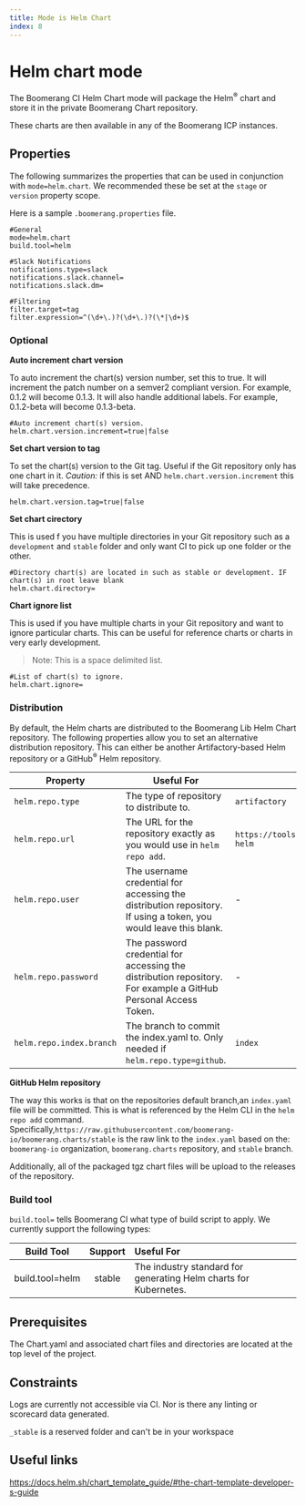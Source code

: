 ```yaml
---
title: Mode is Helm Chart
index: 8
---
```


# Helm chart mode

The Boomerang CI Helm Chart mode will package the Helm<sup>®</sup> chart and store it in the private Boomerang Chart repository.

These charts are then available in any of the Boomerang ICP instances.

## Properties

The following summarizes the properties that can be used in conjunction with `mode=helm.chart`. We recommended these be set at the `stage` or `version` property scope.

Here is a sample `.boomerang.properties` file.

```
#General
mode=helm.chart
build.tool=helm

#Slack Notifications
notifications.type=slack
notifications.slack.channel=
notifications.slack.dm=

#Filtering
filter.target=tag
filter.expression=^(\d+\.)?(\d+\.)?(\*|\d+)$
```

### Optional

**Auto increment chart version**

To auto increment the chart(s) version number, set this to true. It will increment the patch number on a semver2 compliant version. For example, 0.1.2 will become 0.1.3. It will also handle additional labels. For example, 0.1.2-beta will become 0.1.3-beta.

```
#Auto increment chart(s) version.
helm.chart.version.increment=true|false
```

**Set chart version to tag**

To set the chart(s) version to the Git tag. Useful if the Git repository only has one chart in it. _Caution:_ if this is set AND `helm.chart.version.increment` this will take precedence.

```
helm.chart.version.tag=true|false
```

**Set chart cirectory**

This is used f you have multiple directories in your Git repository such as a `development` and `stable` folder and only want CI to pick up one folder or the other.

```
#Directory chart(s) are located in such as stable or development. IF chart(s) in root leave blank
helm.chart.directory=
```

**Chart ignore list**

This is used if you have multiple charts in your Git repository and want to ignore particular charts. This can be useful for reference charts or charts in very early development.

>Note: This is a space delimited list.

```
#List of chart(s) to ignore.
helm.chart.ignore=
```

### Distribution

By default, the Helm charts are distributed to the Boomerang Lib Helm Chart repository. The following properties allow you to set an alternative distribution repository. This can either be another Artifactory-based Helm repository or a GitHub<sup>®</sup> Helm repository.

| Property                 | Useful For                                                                                                       | Default Value                                                       | Alternative Values                                                       |
| ------------------------ | ---------------------------------------------------------------------------------------------------------------- | ------------------------------------------------------------------- | ------------------------------------------------------------------------ |
| `helm.repo.type`         | The type of repository to distribute to.                                                                         | `artifactory`                                                       | `github`                                                                 |
| `helm.repo.url`          | The URL for the repository exactly as you would use in `helm repo add`.                                          | `https://tools.boomerangplatform.net/artifactory/boomeranglib-helm` | `https://raw.githubusercontent.com/boomerang-io/boomerang.charts/stable` |
| `helm.repo.user`         | The username credential for accessing the distribution repository. If using a token, you would leave this blank. | -                                                                   | -                                                                        |
| `helm.repo.password`     | The password credential for accessing the distribution repository. For example a GitHub Personal Access Token.   | -                                                                   | -                                                                        |
| `helm.repo.index.branch` | The branch to commit the index.yaml to. Only needed if `helm.repo.type=github`.                                  | `index`                                                             | -                                                                        |

**GitHub Helm repository**

The way this works is that on the repositories default branch,an `index.yaml` file will be committed. This is what is referenced by the Helm CLI in the `helm repo add` command. Specifically,`https://raw.githubusercontent.com/boomerang-io/boomerang.charts/stable` is the raw link to the `index.yaml` based on the: `boomerang-io` organization, `boomerang.charts` repository, and `stable` branch.

Additionally, all of the packaged tgz chart files will be upload to the releases of the repository.

### Build tool

`build.tool=` tells Boomerang CI what type of build script to apply. We currently support the following types:

| **Build Tool**  | **Support** |                          **Useful For**                          |
| :-------------: | :---------: | :-------------------------------------------------------------- |
| build.tool=helm |   stable    | The industry standard for generating Helm charts for Kubernetes. |

## Prerequisites

The Chart.yaml and associated chart files and directories are located at the top level of the project.

## Constraints

Logs are currently not accessible via CI. Nor is there any linting or scorecard data generated.

`_stable` is a reserved folder and can't be in your workspace

## Useful links

https://docs.helm.sh/chart_template_guide/#the-chart-template-developer-s-guide
